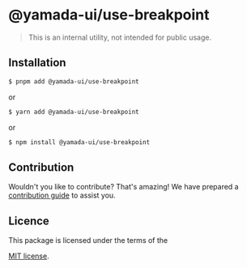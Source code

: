 # @yamada-ui/use-breakpoint

> This is an internal utility, not intended for public usage.

## Installation

```sh
$ pnpm add @yamada-ui/use-breakpoint
```

or

```sh
$ yarn add @yamada-ui/use-breakpoint
```

or

```sh
$ npm install @yamada-ui/use-breakpoint
```

## Contribution

Wouldn't you like to contribute? That's amazing! We have prepared a [contribution guide](https://github.com/hirotomoyamada/yamada-ui/blob/main/CONTRIBUTING.md) to assist you.

## Licence

This package is licensed under the terms of the

[MIT license](https://github.com/hirotomoyamada/yamada-ui/blob/main/LICENSE).
